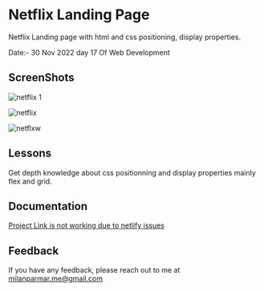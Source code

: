
# Netflix Landing Page

 Netflix Landing page with html and css positioning, display properties. 

 Date:- 30 Nov 2022 day 17 Of Web Development

 ## ScreenShots
 
![netflix 1](https://user-images.githubusercontent.com/114464208/216958822-3c64ae59-cfb5-4213-ae25-31bb44a266d1.png)

![netflix](https://user-images.githubusercontent.com/114464208/216958799-25d34b3e-b0aa-4edb-92b0-8d019259c103.png)

![netflxw](https://user-images.githubusercontent.com/114464208/216958782-a61e2725-3cb1-4acd-94cb-66ca81f9d40a.png)

## Lessons

Get depth knowledge about css positionning and display properties mainly flex and grid.




## Documentation

[Project Link is not working due to netlify issues](https://netflix-india-clone-4.netlify.app)


## Feedback

If you have any feedback, please reach out to me at milanparmar.me@gmail.com


